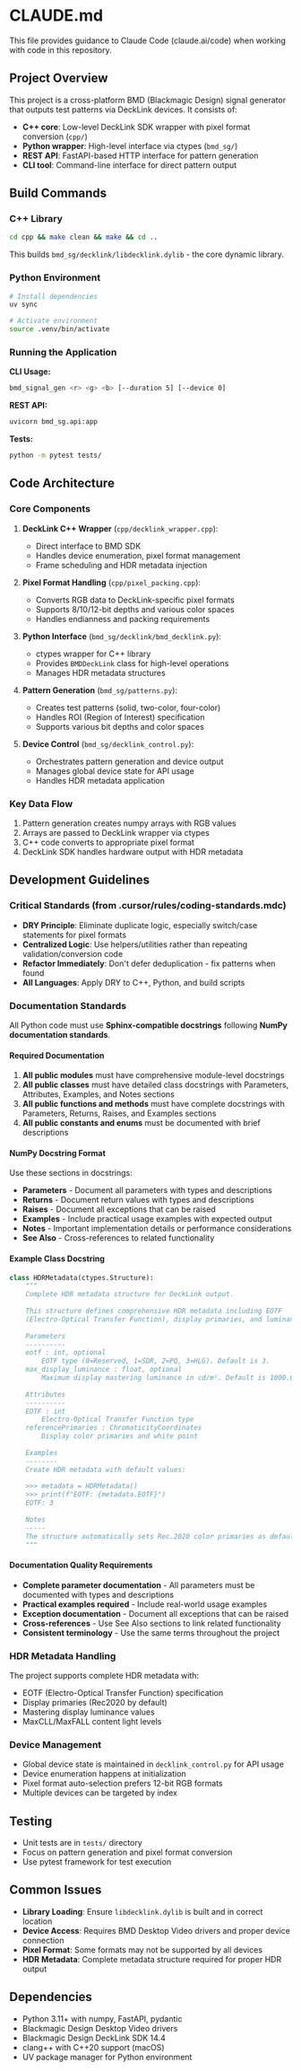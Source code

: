 # CLAUDE.md

This file provides guidance to Claude Code (claude.ai/code) when working with code in this repository.

## Project Overview

This project is a cross-platform BMD (Blackmagic Design) signal generator that outputs test patterns via DeckLink devices. It consists of:

- **C++ core**: Low-level DeckLink SDK wrapper with pixel format conversion (`cpp/`)
- **Python wrapper**: High-level interface via ctypes (`bmd_sg/`)
- **REST API**: FastAPI-based HTTP interface for pattern generation
- **CLI tool**: Command-line interface for direct pattern output

## Build Commands

### C++ Library
```bash
cd cpp && make clean && make && cd ..
```
This builds `bmd_sg/decklink/libdecklink.dylib` - the core dynamic library.

### Python Environment
```bash
# Install dependencies
uv sync

# Activate environment
source .venv/bin/activate
```

### Running the Application

**CLI Usage:**
```bash
bmd_signal_gen <r> <g> <b> [--duration 5] [--device 0]
```

**REST API:**
```bash
uvicorn bmd_sg.api:app
```

**Tests:**
```bash
python -m pytest tests/
```

## Code Architecture

### Core Components

1. **DeckLink C++ Wrapper** (`cpp/decklink_wrapper.cpp`):
   - Direct interface to BMD SDK
   - Handles device enumeration, pixel format management
   - Frame scheduling and HDR metadata injection

2. **Pixel Format Handling** (`cpp/pixel_packing.cpp`):
   - Converts RGB data to DeckLink-specific pixel formats
   - Supports 8/10/12-bit depths and various color spaces
   - Handles endianness and packing requirements

3. **Python Interface** (`bmd_sg/decklink/bmd_decklink.py`):
   - ctypes wrapper for C++ library
   - Provides `BMDDeckLink` class for high-level operations
   - Manages HDR metadata structures

4. **Pattern Generation** (`bmd_sg/patterns.py`):
   - Creates test patterns (solid, two-color, four-color)
   - Handles ROI (Region of Interest) specification
   - Supports various bit depths and color spaces

5. **Device Control** (`bmd_sg/decklink_control.py`):
   - Orchestrates pattern generation and device output
   - Manages global device state for API usage
   - Handles HDR metadata application

### Key Data Flow

1. Pattern generation creates numpy arrays with RGB values
2. Arrays are passed to DeckLink wrapper via ctypes
3. C++ code converts to appropriate pixel format
4. DeckLink SDK handles hardware output with HDR metadata

## Development Guidelines

### Critical Standards (from .cursor/rules/coding-standards.mdc)

- **DRY Principle**: Eliminate duplicate logic, especially switch/case statements for pixel formats
- **Centralized Logic**: Use helpers/utilities rather than repeating validation/conversion code
- **Refactor Immediately**: Don't defer deduplication - fix patterns when found
- **All Languages**: Apply DRY to C++, Python, and build scripts

### Documentation Standards

All Python code must use **Sphinx-compatible docstrings** following **NumPy documentation standards**.

#### Required Documentation

1. **All public modules** must have comprehensive module-level docstrings
2. **All public classes** must have detailed class docstrings with Parameters, Attributes, Examples, and Notes sections
3. **All public functions and methods** must have complete docstrings with Parameters, Returns, Raises, and Examples sections
4. **All public constants and enums** must be documented with brief descriptions

#### NumPy Docstring Format

Use these sections in docstrings:
- **Parameters** - Document all parameters with types and descriptions
- **Returns** - Document return values with types and descriptions  
- **Raises** - Document all exceptions that can be raised
- **Examples** - Include practical usage examples with expected output
- **Notes** - Important implementation details or performance considerations
- **See Also** - Cross-references to related functionality

#### Example Class Docstring

```python
class HDRMetadata(ctypes.Structure):
    """
    Complete HDR metadata structure for DeckLink output.
    
    This structure defines comprehensive HDR metadata including EOTF
    (Electro-Optical Transfer Function), display primaries, and luminance values.
    
    Parameters
    ----------
    eotf : int, optional
        EOTF type (0=Reserved, 1=SDR, 2=PQ, 3=HLG). Default is 3.
    max_display_luminance : float, optional
        Maximum display mastering luminance in cd/m². Default is 1000.0.
    
    Attributes
    ----------
    EOTF : int
        Electro-Optical Transfer Function type
    referencePrimaries : ChromaticityCoordinates
        Display color primaries and white point
    
    Examples
    --------
    Create HDR metadata with default values:
    
    >>> metadata = HDRMetadata()
    >>> print(f"EOTF: {metadata.EOTF}")
    EOTF: 3
    
    Notes
    -----
    The structure automatically sets Rec.2020 color primaries as defaults.
    """
```

#### Documentation Quality Requirements

- **Complete parameter documentation** - All parameters must be documented with types and descriptions
- **Practical examples required** - Include real-world usage examples
- **Exception documentation** - Document all exceptions that can be raised
- **Cross-references** - Use See Also sections to link related functionality
- **Consistent terminology** - Use the same terms throughout the project

### HDR Metadata Handling

The project supports complete HDR metadata with:
- EOTF (Electro-Optical Transfer Function) specification
- Display primaries (Rec2020 by default)
- Mastering display luminance values
- MaxCLL/MaxFALL content light levels

### Device Management

- Global device state is maintained in `decklink_control.py` for API usage
- Device enumeration happens at initialization
- Pixel format auto-selection prefers 12-bit RGB formats
- Multiple devices can be targeted by index

## Testing

- Unit tests are in `tests/` directory
- Focus on pattern generation and pixel format conversion
- Use pytest framework for test execution

## Common Issues

- **Library Loading**: Ensure `libdecklink.dylib` is built and in correct location
- **Device Access**: Requires BMD Desktop Video drivers and proper device connection
- **Pixel Format**: Some formats may not be supported by all devices
- **HDR Metadata**: Complete metadata structure required for proper HDR output

## Dependencies

- Python 3.11+ with numpy, FastAPI, pydantic
- Blackmagic Design Desktop Video drivers
- Blackmagic Design DeckLink SDK 14.4
- clang++ with C++20 support (macOS)
- UV package manager for Python environment